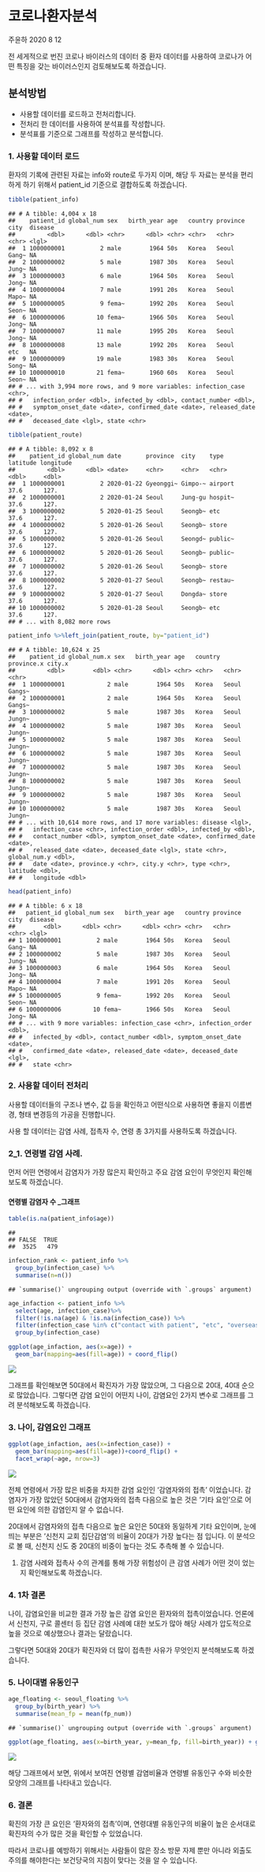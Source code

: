 코로나환자분석
================
주윤하
2020 8 12

전 세게적으로 번진 코로나 바이러스의 데이터 중 환자 데이터를 사용하여 코로나가 어떤 특징을 갖는 바이러스인지 검토해보도록
하겠습니다.

## 분석방법

  - 사용할 데이터를 로드하고 전처리합니다.
  - 전처리 한 데이터를 사용하여 분석표를 작성합니다.
  - 분석표를 기준으로 그래프를 작성하고 분석합니다.

### 1\. 사용할 데이터 로드

환자의 기록에 관련된 자료는 info와 route로 두가지 이며, 해당 두 자료는 분석을 편리하게 하기 위해서
patient\_id 기준으로 결합하도록 하겠습니다.

``` r
tibble(patient_info)
```

    ## # A tibble: 4,004 x 18
    ##    patient_id global_num sex   birth_year age   country province city  disease
    ##         <dbl>      <dbl> <chr>      <dbl> <chr> <chr>   <chr>    <chr> <lgl>  
    ##  1 1000000001          2 male        1964 50s   Korea   Seoul    Gang~ NA     
    ##  2 1000000002          5 male        1987 30s   Korea   Seoul    Jung~ NA     
    ##  3 1000000003          6 male        1964 50s   Korea   Seoul    Jong~ NA     
    ##  4 1000000004          7 male        1991 20s   Korea   Seoul    Mapo~ NA     
    ##  5 1000000005          9 fema~       1992 20s   Korea   Seoul    Seon~ NA     
    ##  6 1000000006         10 fema~       1966 50s   Korea   Seoul    Jong~ NA     
    ##  7 1000000007         11 male        1995 20s   Korea   Seoul    Jong~ NA     
    ##  8 1000000008         13 male        1992 20s   Korea   Seoul    etc   NA     
    ##  9 1000000009         19 male        1983 30s   Korea   Seoul    Song~ NA     
    ## 10 1000000010         21 fema~       1960 60s   Korea   Seoul    Seon~ NA     
    ## # ... with 3,994 more rows, and 9 more variables: infection_case <chr>,
    ## #   infection_order <dbl>, infected_by <dbl>, contact_number <dbl>,
    ## #   symptom_onset_date <date>, confirmed_date <date>, released_date <date>,
    ## #   deceased_date <lgl>, state <chr>

``` r
tibble(patient_route)
```

    ## # A tibble: 8,092 x 8
    ##    patient_id global_num date       province  city    type    latitude longitude
    ##         <dbl>      <dbl> <date>     <chr>     <chr>   <chr>      <dbl>     <dbl>
    ##  1 1000000001          2 2020-01-22 Gyeonggi~ Gimpo-~ airport     37.6      127.
    ##  2 1000000001          2 2020-01-24 Seoul     Jung-gu hospit~     37.6      127.
    ##  3 1000000002          5 2020-01-25 Seoul     Seongb~ etc         37.6      127.
    ##  4 1000000002          5 2020-01-26 Seoul     Seongb~ store       37.6      127.
    ##  5 1000000002          5 2020-01-26 Seoul     Seongd~ public~     37.6      127.
    ##  6 1000000002          5 2020-01-26 Seoul     Seongb~ public~     37.6      127.
    ##  7 1000000002          5 2020-01-26 Seoul     Seongb~ store       37.6      127.
    ##  8 1000000002          5 2020-01-27 Seoul     Seongb~ restau~     37.6      127.
    ##  9 1000000002          5 2020-01-27 Seoul     Dongda~ store       37.6      127.
    ## 10 1000000002          5 2020-01-28 Seoul     Seongb~ etc         37.6      127.
    ## # ... with 8,082 more rows

``` r
patient_info %>%left_join(patient_route, by="patient_id")
```

    ## # A tibble: 10,624 x 25
    ##    patient_id global_num.x sex   birth_year age   country province.x city.x
    ##         <dbl>        <dbl> <chr>      <dbl> <chr> <chr>   <chr>      <chr> 
    ##  1 1000000001            2 male        1964 50s   Korea   Seoul      Gangs~
    ##  2 1000000001            2 male        1964 50s   Korea   Seoul      Gangs~
    ##  3 1000000002            5 male        1987 30s   Korea   Seoul      Jungn~
    ##  4 1000000002            5 male        1987 30s   Korea   Seoul      Jungn~
    ##  5 1000000002            5 male        1987 30s   Korea   Seoul      Jungn~
    ##  6 1000000002            5 male        1987 30s   Korea   Seoul      Jungn~
    ##  7 1000000002            5 male        1987 30s   Korea   Seoul      Jungn~
    ##  8 1000000002            5 male        1987 30s   Korea   Seoul      Jungn~
    ##  9 1000000002            5 male        1987 30s   Korea   Seoul      Jungn~
    ## 10 1000000002            5 male        1987 30s   Korea   Seoul      Jungn~
    ## # ... with 10,614 more rows, and 17 more variables: disease <lgl>,
    ## #   infection_case <chr>, infection_order <dbl>, infected_by <dbl>,
    ## #   contact_number <dbl>, symptom_onset_date <date>, confirmed_date <date>,
    ## #   released_date <date>, deceased_date <lgl>, state <chr>, global_num.y <dbl>,
    ## #   date <date>, province.y <chr>, city.y <chr>, type <chr>, latitude <dbl>,
    ## #   longitude <dbl>

``` r
head(patient_info)
```

    ## # A tibble: 6 x 18
    ##   patient_id global_num sex   birth_year age   country province city  disease
    ##        <dbl>      <dbl> <chr>      <dbl> <chr> <chr>   <chr>    <chr> <lgl>  
    ## 1 1000000001          2 male        1964 50s   Korea   Seoul    Gang~ NA     
    ## 2 1000000002          5 male        1987 30s   Korea   Seoul    Jung~ NA     
    ## 3 1000000003          6 male        1964 50s   Korea   Seoul    Jong~ NA     
    ## 4 1000000004          7 male        1991 20s   Korea   Seoul    Mapo~ NA     
    ## 5 1000000005          9 fema~       1992 20s   Korea   Seoul    Seon~ NA     
    ## 6 1000000006         10 fema~       1966 50s   Korea   Seoul    Jong~ NA     
    ## # ... with 9 more variables: infection_case <chr>, infection_order <dbl>,
    ## #   infected_by <dbl>, contact_number <dbl>, symptom_onset_date <date>,
    ## #   confirmed_date <date>, released_date <date>, deceased_date <lgl>,
    ## #   state <chr>

### 2\. 사용할 데이터 전처리

사용할 데이터들의 구조나 변수, 값 등을 확인하고 어떤식으로 사용하면 좋을지 이름변경, 형태 변경등의 가공을 진행합니다.

사용 할 데이터는 감염 사례, 접촉자 수, 연령 총 3가지를 사용하도록 하겠습니다.

### 2\_1. 연령별 감염 사례.

먼저 어떤 연령에서 감염자가 가장 많은지 확인하고 주요 감염 요인이 무엇인지 확인해보도록 하겠습니다.

#### 연령별 감염자 수 \_그래프

``` r
table(is.na(patient_info$age))
```

    ## 
    ## FALSE  TRUE 
    ##  3525   479

``` r
infection_rank <- patient_info %>% 
  group_by(infection_case) %>% 
  summarise(n=n())
```

    ## `summarise()` ungrouping output (override with `.groups` argument)

``` r
age_infaction <- patient_info %>% 
  select(age, infection_case)%>% 
  filter(!is.na(age) & !is.na(infection_case)) %>% 
  filter(infection_case %in% c("contact with patient", "etc", "overseas flow","Shincheonji Church", "Guro-gu Call Center", "Itaewon Clubs")) %>% 
  group_by(infection_case)

ggplot(age_infaction, aes(x=age)) + 
  geom_bar(mapping=aes(fill=age)) + coord_flip()
```

![](코로나환자분석_files/figure-gfm/unnamed-chunk-3-1.png)<!-- -->

그래프를 확인해보면 50대에서 확진자가 가장 많았으며, 그 다음으로 20대, 40대 순으로 많았습니다. 그렇다면 감염 요인이
어떤지 나이, 감염요인 2가지 변수로 그래프를 그려 분석해보도록 하겠습니다.

### 3\. 나이, 감염요인 그래프

``` r
ggplot(age_infaction, aes(x=infection_case)) + 
  geom_bar(mapping=aes(fill=age))+coord_flip() + 
  facet_wrap(~age, nrow=3)
```

![](코로나환자분석_files/figure-gfm/unnamed-chunk-4-1.png)<!-- -->

전체 연령에서 가장 많은 비중을 차지한 감염 요인인 ‘감염자와의 접촉’ 이었습니다. 감염자가 가장 많았던 50대에서 감염자와의
접촉 다음으로 높은 것은 ’기타 요인’으로 어떤 요인에 의한 감염인지 알 수 없습니다.

20대에서 감염자와의 접촉 다음으로 높은 요인은 50대와 동일하게 기타 요인이며, 눈에 띄는 부분은 ’신천지 교회 집단감염’의
비율이 20대가 가장 높다는 점 입니다. 이 분석으로 볼 때, 신천지 신도 중 20대의 비중이 높다는 것도 추측해 볼 수
있습니다.

1)  감염 사례와 접촉사 수의 관계를 통해 가장 위험성이 큰 감염 사례가 어떤 것이 었는지 확인해보도록 하겠습니다.

### 4\. 1차 결론

나이, 감염요인을 비교한 결과 가장 높은 감염 요인은 환자와의 접촉이었습니다. 언론에서 신천지, 구로 콜센터 등 집단 감염 사례예
대한 보도가 많아 해당 사례가 압도적으로 높을 것으로 예상했으나 결과는 달랐습니다.

그렇다면 50대와 20대가 확진자와 더 많이 접촉한 사유가 무엇인지 분석해보도록 하겠습니다.

### 5\. 나이대별 유동인구

``` r
age_floating <- seoul_floating %>% 
  group_by(birth_year) %>% 
  summarise(mean_fp = mean(fp_num))
```

    ## `summarise()` ungrouping output (override with `.groups` argument)

``` r
ggplot(age_floating, aes(x=birth_year, y=mean_fp, fill=birth_year)) + geom_col() 
```

![](코로나환자분석_files/figure-gfm/unnamed-chunk-5-1.png)<!-- -->

해당 그래프에서 보면, 위에서 보여진 연령별 감염비율과 연령별 유동인구 수와 비슷한 모양의 그래프를 나타내고 있습니다.

### 6\. 결론

확진의 가장 큰 요인은 ’환자와의 접촉’이며, 연령대별 유동인구의 비율이 높은 순서대로 확진자의 수가 많은 것을 확인할 수
있었습니다.

따라서 코로나를 예방하기 위해서는 사람들이 많은 장소 방문 자제 뿐만 아니라 외출도 주의를 해야한다는 보건당국의 지침이 맞다는
것을 알 수 있습니다.
